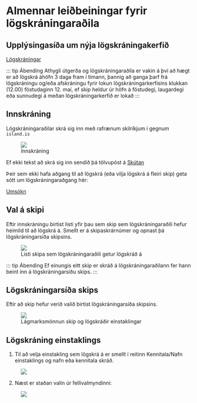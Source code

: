 # Almennar leiðbeiningar fyrir lögskráningaraðila

## Upplýsingasíða um nýja lögskráningakerfið

[Lögskráningar](https://www.samgongustofa.is/skutan)

::: tip Ábending
Athygli útgerða og lögskráningaraðila er vakin á því að hægt er að lögskrá áhöfn 3 daga fram í tímann, þannig að ganga þarf frá lögskráningu og/eða afskráningu fyrir lokun lögskráningarkerfisins klukkan (12.00) föstudaginn 12. maí, ef skip heldur úr höfn á föstudegi, laugardegi eða sunnudegi á meðan lögskráningarkerfið er lokað
:::

## Innskráning

Lögskráningaraðilar skrá sig inn með rafrænum skilríkjum í gegnum `island.is`

<figure>
  <img src='/images/innskra.png'>
  <figcaption>Innskráning</figcaption>
</figure> 

Ef ekki tekst að skrá sig inn sendið þá tölvupóst á [Skútan](mailto:skutan@samgongustofa.is)

Þeir sem ekki hafa aðgang til að lögskrá (eða vilja lögskrá á fleiri skip) geta sótt um lögskráningaraðgang hér: 

[Umsókn](https://eydublod.samgongustofa.is/zEK2CL_cgku8mCyr7VDz3Q1)



## Val á skipi

Eftir innskráningu birtist listi yfir þau sem skip sem lögskráningaraðili hefur heimild til að lögskrá á. Smellt er á skipaskrárnúmer og opnast þá lögskráningarsíða skipsins.

<figure>
  <img src='/images/skipalisti.png'>
  <figcaption>Listi skipa sem lögskráningaraðili getur lögskráð á</figcaption>
</figure> 

::: tip Ábending
Ef einungis eitt skip er skráð á lögskráningaraðilann fer hann beint inn á lögskráningarsíðu skips.
:::



## Lögskráningarsíða skips

Eftir að skip hefur verið valið birtist lögskráningarsíða skipsins.

<figure>
  <img src='/images/lagmarksmonnun.png'>
  <figcaption>Lágmarksmönnun skip og lögskráðir einstaklingar</figcaption>
</figure> 




## Lögskráning einstaklings

1. Til að velja einstakling sem lögskrá á er smellt í reitinn Kennitala/Nafn einstaklings og nafn eða kennitala skráð.

<figure>
  <img src='/images/logskra1.png'>
  <figcaption></figcaption>
</figure> 



2. Næst er staðan valin úr fellivalmyndinni:

<figure>
  <img src='/images/logskra1.png'>
  <figcaption></figcaption>
</figure> 